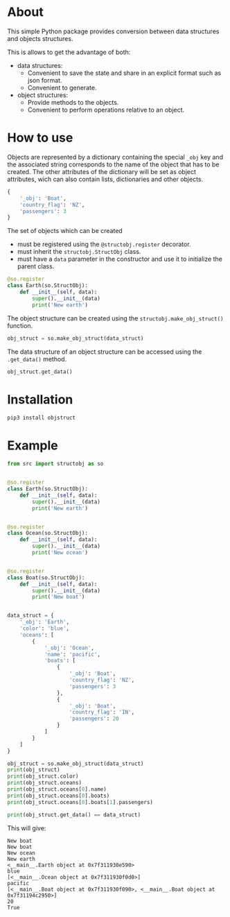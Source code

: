 # About

This simple Python package provides conversion between data structures and objects structures.



This is allows to get the advantage of both:

- data structures:
    - Convenient to save the state and share in an explicit format such as json format.
    - Convenient to generate.
- object structures:
    - Provide methods to the objects. 
    - Convenient to perform operations relative to an object.



# How to use

Objects are represented by a dictionary containing the special `_obj` key and the associated string corresponds to the name of the object that has to be created. The other attributes of the dictionary will be set as object attributes, wich can also contain lists, dictionaries and other objects.

```python
{
    '_obj': 'Boat',
    'country_flag': 'NZ',
    'passengers': 3
}
```



The set of objects which can be created

- must be registered using the `@structobj.register` decorator.
- must inherit the `structobj.StructObj` class.
- must have a `data` parameter in the constructor and use it to initialize the parent class.

```python
@so.register
class Earth(so.StructObj):
    def __init__(self, data):
        super().__init__(data)
        print('New earth')
```



The object structure can be created using the `structobj.make_obj_struct()` function.

```python
obj_struct = so.make_obj_struct(data_struct)
```



The data structure of an object structure can be accessed using the  `.get_data()` method.

```python
obj_struct.get_data()
```





# Installation

```
pip3 install objstruct
```



# Example

```python
from src import structobj as so


@so.register
class Earth(so.StructObj):
    def __init__(self, data):
        super().__init__(data)
        print('New earth')


@so.register
class Ocean(so.StructObj):
    def __init__(self, data):
        super().__init__(data)
        print('New ocean')


@so.register
class Boat(so.StructObj):
    def __init__(self, data):
        super().__init__(data)
        print('New boat')


data_struct = {
    '_obj': 'Earth',
    'color': 'blue',
    'oceans': [
        {
            '_obj': 'Ocean',
            'name': 'pacific',
            'boats': [
                {
                    '_obj': 'Boat',
                    'country_flag': 'NZ',
                    'passengers': 3
                },
                {
                    '_obj': 'Boat',
                    'country_flag': 'IN',
                    'passengers': 20
                }
            ]
        }
    ]
}

obj_struct = so.make_obj_struct(data_struct)
print(obj_struct)
print(obj_struct.color)
print(obj_struct.oceans)
print(obj_struct.oceans[0].name)
print(obj_struct.oceans[0].boats)
print(obj_struct.oceans[0].boats[1].passengers)

print(obj_struct.get_data() == data_struct)
```



This will give:

```
New boat
New boat
New ocean
New earth
<__main__.Earth object at 0x7f311930e590>
blue
[<__main__.Ocean object at 0x7f311930f0d0>]
pacific
[<__main__.Boat object at 0x7f311930f090>, <__main__.Boat object at 0x7f31194c2950>]
20
True
```